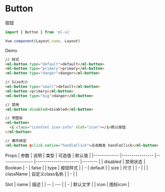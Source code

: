 # Button

按钮
```js
import { Button } from 'ml-ui'

Vue.component(Layout.name, Layout)
```

Demo


```html
// 样式
<ml-button type="default">default</ml-button>
<ml-button type="primary">primary</ml-button>
<ml-button type="danger">danger</ml-button>

// Size大小
<ml-button type="small">default</ml-button>
<ml-button >primary</ml-button>
<ml-button type="big">danger</ml-button>

// 禁用
<ml-button disabled>disabled</ml-button>

// 带图标
<ml-button>
  <i class="iconfont icon-info" slot="icon"></i>默认按钮
</ml-button>

// 事件绑定
<ml-button @click.native="handleClick">点击触发 handleClick</ml-button>


```
Props
| 参数          | 说明            | 类型            | 可选值                 | 默认值   |
|-------------  |---------------- |---------------- |---------------------- |-------- |
| disabled         | 禁用状态	  | Boolean  | - | false |
| type         | 按钮样式		  |   | - | default |
| size         | 尺寸			  |   | - |  |
| className         |  自定义class名称			  |   | - |  |

Slot
| name | 描述 |
| -- | --- | 
| - | 默认文字 | 
| icon | 图标icon | 